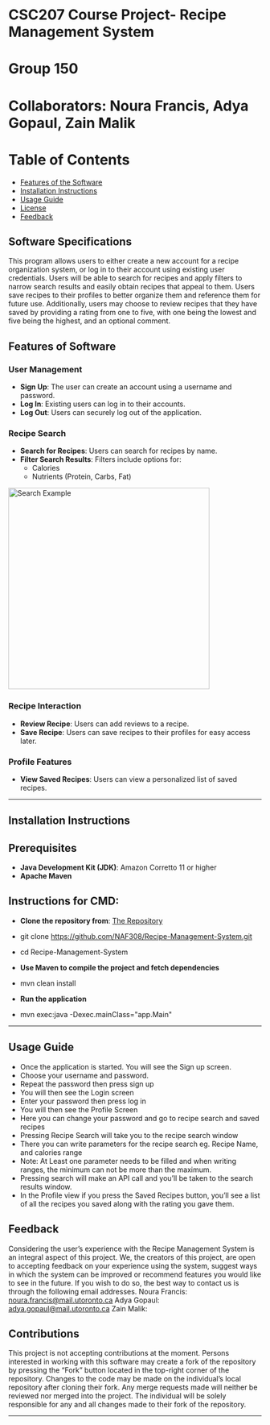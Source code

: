 # CSC207 Course Project- Recipe Management System
# Group 150
# Collaborators: Noura Francis, Adya Gopaul, Zain Malik

# Table of Contents
- [Features of the Software](#features-of-the-software)
- [Installation Instructions](#installation-instructions)
- [Usage Guide](#usage-guide)
- [License](#license)
- [Feedback](#feedback)

## Software Specifications
This program allows users to either create a new account for a recipe organization system, or log in to their account
using existing user credentials. Users will be able to search for recipes and apply filters to narrow search results and
easily obtain recipes that appeal to them. Users save recipes to their profiles to better organize them and reference 
them for future use. Additionally, users may choose to review recipes that they have saved by providing a rating from
one to five, with one being the lowest and five being the highest, and an optional comment.


## Features of Software
### User Management
- **Sign Up**: The user can create an account using a username and password.
- **Log In**: Existing users can log in to their accounts.
- **Log Out**: Users can securely log out of the application.




### Recipe Search
- **Search for Recipes**: Users can search for recipes by name.
- **Filter Search Results**: Filters include options for:
  - Calories
  - Nutrients (Protein, Carbs, Fat)


 <img src="./images/search_example.png" alt="Search Example" width="400">


### Recipe Interaction
- **Review Recipe**: Users can add reviews to a recipe.
- **Save Recipe**: Users can save recipes to their profiles for easy access later.




### Profile Features
- **View Saved Recipes**: Users can view a personalized list of saved recipes.


---


## Installation Instructions


## Prerequisites
- **Java Development Kit (JDK)**: Amazon Corretto 11 or higher
- **Apache Maven**


## Instructions for CMD:
- **Clone the repository from**: [The Repository](https://github.com/NAF308/Recipe-Management-System)
- git clone https://github.com/NAF308/Recipe-Management-System.git
- cd Recipe-Management-System 


- **Use Maven to compile the project and fetch dependencies**
- mvn clean install 


- **Run the application**
- mvn exec:java -Dexec.mainClass="app.Main"


---


## Usage Guide
- Once the application is started. You will see the Sign up screen.
- Choose your username and password.
- Repeat the password then press sign up
- You will then see the Login screen
- Enter your password then press log in
- You will then see the Profile Screen
- Here you can change your password and go to recipe search and saved recipes
- Pressing Recipe Search will take you to the recipe search window
- There you can write parameters for the recipe search eg. Recipe Name, and calories range
- Note: At Least one parameter needs to be filled and when writing ranges, the minimum can not be more than the maximum.
- Pressing search will make an API call and you’ll be taken to the search results window.
- In the Profile view if you press the Saved Recipes button, you’ll see a list of all the recipes you saved along with the rating you gave them.

## Feedback
Considering the user’s experience with the Recipe Management System is an integral aspect of this project. We, the creators of this project, are open to accepting feedback on your experience using the system, suggest ways in which the system can be improved or recommend features you would like to see in the future. If you wish to do so, the best way to contact us is through the following email addresses.
Noura Francis: noura.francis@mail.utoronto.ca
Adya Gopaul: adya.gopaul@mail.utoronto.ca
Zain Malik:

## Contributions
This project is not accepting contributions at the moment. Persons interested in working with this software may create a fork of the repository by pressing the “Fork” button located in the top-right corner of the repository. Changes to the code may be made on the individual’s local repository after cloning their fork. Any merge requests made will neither be reviewed nor merged into the project. The individual will be solely responsible for any and all changes made to their fork of the repository.


* * *

